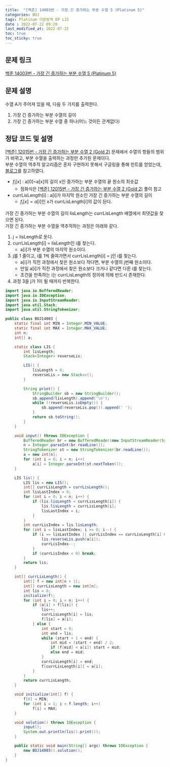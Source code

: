 ```yaml
---
title:  "[백준] 14003번 - 가장 긴 증가하는 부분 수열 5 (Platinum 5)"
categories: BOJ
tags: Platinum 이분탐색 DP LIS
date : 2022-07-22 09:20
last_modified_at: 2022-07-22
toc: true
toc_sticky: true
---
```


## 문제 링크

[백준 14003번 - 가장 긴 증가하는 부분 수열 5 (Platinum 5)](https://www.acmicpc.net/problem/14003)

## 문제 설명

수열 A가 주어져 있을 때, 다음 두 가지를 출력한다.

1. 가장 긴 증가하는 부분 수열의 길이
2. 가장 긴 증가하는 부분 수열 중 하나(어느 것이든 관계없다)

## 정답 코드 및 설명

[[백준] 12015번 - 가장 긴 증가하는 부분 수열 2 (Gold 2)](/boj/boj-gold-12015/) 문제에서 수열의 항들의 범위가 바뀌고, 부분 수열을 출력하는 과정만 추가된 문제이다.  
부분 수열의 역추적 알고리즘은 혼자 구현하지 못해서 구글링을 통해 힌트를 얻었는데, [블로그](https://tjdahr25.tistory.com/20)를 참고하였다.

- $f_i [x]$ : a[0]~a[x]의 길이 x인 증가하는 부분 수열의 끝 원소의 최솟값
  - 점화식은 [[백준] 12015번 - 가장 긴 증가하는 부분 수열 2 (Gold 2)](/boj/boj-gold-12015/) 풀이 참고
- currLisLength[i] : a[i]가 마지막 원소인 가장 긴 증가하는 부분 수열의 길이
  - $f_i[x] = a[i]$인 x가 currLisLength[i]의 값이 된다.

가장 긴 증가하는 부분 수열의 길이 lisLength는 currLisLength 배열에서 최댓값을 찾으면 된다.  
가장 긴 증가하는 부분 수열을 역추적하는 과정은 아래와 같다.

1. j = lisLength로 둔다.
2. currLisLength[i] = lisLength인 i를 찾는다.
   - a[i]가 부분 수열의 마지막 원소이다.
3. j를 1 줄이고, i를 1씩 줄여가면서 currLisLength[i] = j인 i를 찾는다.
   - a[i]가 직전 과정에서 찾은 원소보다 작다면, 부분 수열의 j번째 원소이다.
   - 만일 a[i]가 직전 과정에서 찾은 원소보다 크거나 같다면 다른 i를 찾는다.
   - 조건을 만족하는 i는 currLisLength의 정의에 의해 반드시 존재한다.
4. 과정 3을 j가 1이 될 때까지 반복한다.

```java
import java.io.BufferedReader;
import java.io.IOException;
import java.io.InputStreamReader;
import java.util.Stack;
import java.util.StringTokenizer;

public class BOJ14003 {
    static final int MIN = Integer.MIN_VALUE;
    static final int MAX = Integer.MAX_VALUE;
    int n;
    int[] a;

    static class LIS {
        int lisLength;
        Stack<Integer> reverseLis;

        LIS() {
            lisLength = 0;
            reverseLis = new Stack<>();
        }

        String print() {
            StringBuilder sb = new StringBuilder();
            sb.append(lisLength).append('\n');
            while (!reverseLis.isEmpty()) {
                sb.append(reverseLis.pop()).append(' ');
            }
            return sb.toString();
        }
    }

    void input() throws IOException {
        BufferedReader br = new BufferedReader(new InputStreamReader(System.in));
        n = Integer.parseInt(br.readLine());
        StringTokenizer st = new StringTokenizer(br.readLine());
        a = new int[n];
        for (int i = 0; i < n; i++)
            a[i] = Integer.parseInt(st.nextToken());
    }

    LIS lis() {
        LIS lis = new LIS();
        int[] currLisLength = currLisLength();
        int lisLastIndex = 0;
        for (int i = 0; i < n; i++) {
            if (lis.lisLength < currLisLength[i]) {
                lis.lisLength = currLisLength[i];
                lisLastIndex = i;
            }
        }
        int currLisIndex = lis.lisLength;
        for (int i = lisLastIndex; i >= 0; i--) {
            if (i == lisLastIndex || currLisIndex == currLisLength[i] && a[i] < lis.reverseLis.peek()) {
                lis.reverseLis.push(a[i]);
                currLisIndex--;
            }
            if (currLisIndex < 0) break;
        }
        return lis;
    }

    int[] currLisLength() {
        int[] f = new int[n + 1];
        int[] currLisLength = new int[n];
        int lis = 0;
        initialize(f);
        for (int i = 0; i < n; i++) {
            if (a[i] > f[lis]) {
                lis++;
                currLisLength[i] = lis;
                f[lis] = a[i];
            } else {
                int start = 0;
                int end = lis;
                while (start + 1 < end) {
                    int mid = (start + end) / 2;
                    if (f[mid] < a[i]) start = mid;
                    else end = mid;
                }
                currLisLength[i] = end;
                f[currLisLength[i]] = a[i];
            }
        }
        return currLisLength;
    }

    void initialize(int[] f) {
        f[0] = MIN;
        for (int i = 1; i < f.length; i++)
            f[i] = MAX;
    }

    void solution() throws IOException {
        input();
        System.out.println(lis().print());
    }

    public static void main(String[] args) throws IOException {
        new BOJ14003().solution();
    }
}

```
